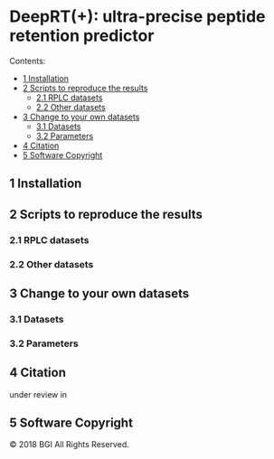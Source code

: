 # DeepRT(+): ultra-precise peptide retention predictor
Contents:
* [1 Installation](#1) 
* [2 Scripts to reproduce the results](#2)
    - [2.1 RPLC datasets](#2.1)
    - [2.2 Other datasets](#2.2)
* [3 Change to your own datasets](#3)
    - [3.1 Datasets](#3.1)
    - [3.2 Parameters](#3.2)
* [4 Citation](#4)    
* [5 Software Copyright](#5)    

<h2 id="1">1 Installation</h2>

<h2 id="2">2 Scripts to reproduce the results</h2>

<h3 id="2.1">2.1 RPLC datasets</h3>

<h3 id="2.2">2.2 Other datasets</h3>

<h2 id="3">3 Change to your own datasets</h2>

<h3 id="3.1">3.1 Datasets</h3>

<h3 id="3.2">3.2 Parameters</h3>

<h2 id="4">4 Citation</h2>
under review in 

<h2 id="5">5 Software Copyright</h2>
&copy; 2018 BGI All Rights Reserved.
